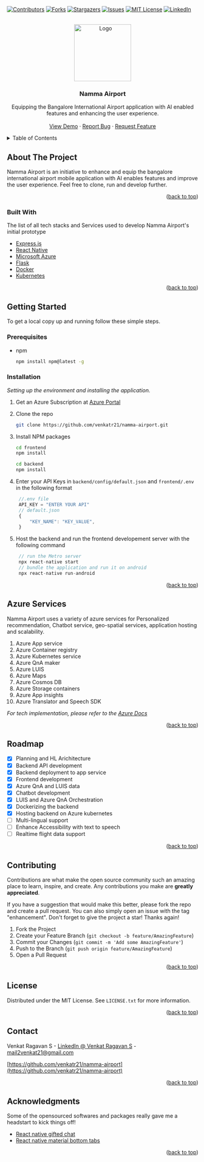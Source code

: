 <div id="top"></div>

[![Contributors][contributors-shield]][contributors-url]
[![Forks][forks-shield]][forks-url]
[![Stargazers][stars-shield]][stars-url]
[![Issues][issues-shield]][issues-url]
[![MIT License][license-shield]][license-url]
[![LinkedIn][linkedin-shield]][linkedin-url]

<br />
<div align="center">
  <a href="https://github.com/venkatr21/namma-airport/">
    <img src="https://github.com/venkatr21/namma-airport/blob/master/frontend/assets/logo.png" alt="Logo" width="150" height="150">
  </a>

  <h3 align="center">Namma Airport</h3>

  <p align="center">
    Equipping the Bangalore International Airport application with AI enabled features and enhancing the user experience.
    <br />
    <br />
    <a href="https://github.com/venkatr21/namma-airport">View Demo</a>
    ·
    <a href="https://github.com/venkatr21/namma-airport/issues">Report Bug</a>
    ·
    <a href="https://github.com/venkatr21/namma-airport/issues">Request Feature</a>
  </p>
</div>

<!-- TABLE OF CONTENTS -->
<details>
  <summary>Table of Contents</summary>
  <ol>
    <li>
      <a href="#about-the-project">About The Project</a>
      <ul>
        <li><a href="#built-with">Built With</a></li>
      </ul>
    </li>
    <li>
      <a href="#getting-started">Getting Started</a>
      <ul>
        <li><a href="#prerequisites">Prerequisites</a></li>
        <li><a href="#installation">Installation</a></li>
      </ul>
    </li>
    <li><a href="#azure-services">Azure Services Used</a></li>
    <li><a href="#roadmap">Roadmap</a></li>
    <li><a href="#contributing">Contributing</a></li>
    <li><a href="#license">License</a></li>
    <li><a href="#contact">Contact</a></li>
    <li><a href="#acknowledgments">Acknowledgments</a></li>
  </ol>
</details>

<!-- ABOUT THE PROJECT -->

## About The Project

Namma Airport is an initiative to enhance and equip the bangalore international airport mobile application with AI enables features and improve the user experience. Feel free to clone, run and develop further.

<p align="right">(<a href="#top">back to top</a>)</p>

<!-- BUILT WITH -->

### Built With

The list of all tech stacks and Services used to develop Namma Airport's initial prototype

- [Express.js](http://expressjs.com/)
- [React Native](https://reactnative.dev/)
- [Microsoft Azure](https://azure.microsoft.com/en-in/)
- [Flask](https://flask.palletsprojects.com/en/2.0.x/)
- [Docker](https://www.docker.com/)
- [Kubernetes](https://kubernetes.io/)

<p align="right">(<a href="#top">back to top</a>)</p>

<!-- GETTING STARTED -->

## Getting Started

To get a local copy up and running follow these simple steps.

### Prerequisites

- npm

  ```sh
  npm install npm@latest -g
  ```

### Installation

_Setting up the environment and installing the application._

1. Get an Azure Subscription at [Azure Portal](https://azure.microsoft.com/en-in/free/)
2. Clone the repo

   ```sh
   git clone https://github.com/venkatr21/namma-airport.git
   ```

3. Install NPM packages

   ```sh
   cd frontend
   npm install

   cd backend
   npm install
   ```

4. Enter your API Keys in `backend/config/default.json` and `frontend/.env` in the following format

   ```js
    //.env file
    API_KEY = "ENTER YOUR API"
    // default.json
    {
        "KEY_NAME": "KEY_VALUE",
    }
   ```

5. Host the backend and run the frontend developement server with the following command

   ```js
    // run the Metro server
    npx react-native start
    // bundle the application and run it on android
    npx react-native run-android
   ```

<p align="right">(<a href="#top">back to top</a>)</p>

<!-- Azure Services Used -->

## Azure Services

Namma Airport uses a variety of azure services for Personalized recommendation, Chatbot service, geo-spatial services, application hosting and scalability.

1. Azure App service
2. Azure Container registry
3. Azure Kubernetes service
4. Azure QnA maker
5. Azure LUIS
6. Azure Maps
7. Azure Cosmos DB
8. Azure Storage containers
9. Azure App insights
10. Azure Translator and Speech SDK

_For tech implementation, please refer to the [Azure Docs](https://docs.microsoft.com/en-us/azure/?product=popular)_

<p align="right">(<a href="#top">back to top</a>)</p>

<!-- ROADMAP -->

## Roadmap

- [x] Planning and HL Arichitecture
- [x] Backend API development
- [x] Backend deployment to app service
- [x] Frontend development
- [x] Azure QnA and LUIS data
- [x] Chatbot development
- [x] LUIS and Azure QnA Orchestration
- [x] Dockerizing the backend
- [x] Hosting backend on Azure kubernetes
- [ ] Multi-lingual support
- [ ] Enhance Accessibility with text to speech
- [ ] Realtime flight data support

<p align="right">(<a href="#top">back to top</a>)</p>

<!-- CONTRIBUTING -->

## Contributing

Contributions are what make the open source community such an amazing place to learn, inspire, and create. Any contributions you make are **greatly appreciated**.

If you have a suggestion that would make this better, please fork the repo and create a pull request. You can also simply open an issue with the tag "enhancement".
Don't forget to give the project a star! Thanks again!

1. Fork the Project
2. Create your Feature Branch (`git checkout -b feature/AmazingFeature`)
3. Commit your Changes (`git commit -m 'Add some AmazingFeature'`)
4. Push to the Branch (`git push origin feature/AmazingFeature`)
5. Open a Pull Request

<p align="right">(<a href="#top">back to top</a>)</p>

<!-- LICENSE -->

## License

Distributed under the MIT License. See `LICENSE.txt` for more information.

<p align="right">(<a href="#top">back to top</a>)</p>

<!-- CONTACT -->

## Contact

Venkat Ragavan S - [LinkedIn @ Venkat Ragavan S](https://www.linkedin.com/in/venkat-ragavan-29952118b/) - mail2venkat21@gmail.com

[https://github.com/venkatr21/namma-airport](https://github.com/venkatr21/namma-airport)

<p align="right">(<a href="#top">back to top</a>)</p>

<!-- ACKNOWLEDGMENTS -->

## Acknowledgments

Some of the opensourced softwares and packages really gave me a headstart to kick things off!

- [React native gifted chat](https://github.com/FaridSafi/react-native-gifted-chat)
- [React native material bottom tabs](https://reactnavigation.org/docs/material-bottom-tab-navigator/)

<p align="right">(<a href="#top">back to top</a>)</p>

<!-- MARKDOWN LINKS & IMAGES -->

[contributors-shield]: https://img.shields.io/github/contributors/venkatr21/namma-airport.svg?style=for-the-badge
[contributors-url]: https://github.com/venkatr21/namma-airport/graphs/contributors
[forks-shield]: https://img.shields.io/github/forks/venkatr21/namma-airport.svg?style=for-the-badge
[forks-url]: https://github.com/venkatr21/namma-airport/network/members
[stars-shield]: https://img.shields.io/github/stars/venkatr21/namma-airport.svg?style=for-the-badge
[stars-url]: https://github.com/venkatr21/namma-airport/stargazers
[issues-shield]: https://img.shields.io/github/issues/venkatr21/namma-airport.svg?style=for-the-badge
[issues-url]: https://github.com/venkatr21/namma-airport/issues
[license-shield]: https://img.shields.io/github/license/venkatr21/namma-airport.svg?style=for-the-badge
[license-url]: https://github.com/venkatr21/namma-airport/blob/master/LICENSE.txt
[linkedin-shield]: https://img.shields.io/badge/-LinkedIn-black.svg?style=for-the-badge&logo=linkedin&colorB=555
[linkedin-url]: https://www.linkedin.com/in/venkat-ragavan-29952118b/
[product-screenshot]: namma-airport/blob/master/frontend/assets/logo.png
